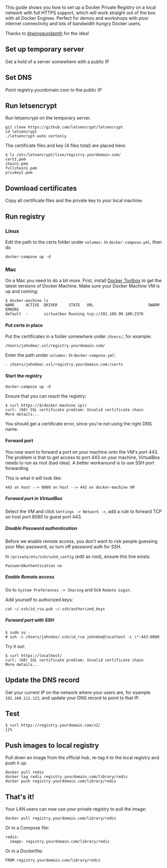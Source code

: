 This guide shows you how to set up a Docker Private Registry on a local network with full HTTPS support, which will work straight out of the box with all Docker Engines. Perfect for demos and workshops with poor internet connectivity and lots of bandwidth hungry Docker users.

Thanks to [@winggundamth](https://twitter.com/winggundamth) for the idea!

## Set up temporary server

Get a hold of a server somewhere with a public IP

## Set DNS

Point registry.yourdomain.com to the public IP

## Run letsencrypt

Run letsencrypt on the temporary server.

    git clone https://github.com/letsencrypt/letsencrypt
    cd letsencrypt
    ./letsencrypt-auto certonly

The certificate files and key (4 files total) are placed here:

    $ ls /etc/letsencrypt/live/registry.yourdomain.com/
    cert1.pem
    chain1.pem
    fullchain1.pem
    privkey1.pem

## Download certificates

Copy all certificate files and the private key to your local machine.

## Run registry

### Linux

Edit the path to the certs folder under ``volumes:`` in ``docker-compose.yml``, then do

    docker-compose up -d

### Mac

On a Mac you need to do a bit more. First, install [Docker Toolbox](https://www.docker.com/products/docker-toolbox) to get the latest versions of Docker Machine. Make sure your Docker Machine VM is up and running:

    $ docker-machine ls
    NAME     ACTIVE  DRIVER     STATE   URL                        SWARM  ERRORS
    default  -       virtualbox Running tcp://192.168.99.100:2376       

#### Put certs in place

Put the certificates in a folder somewhere under ``/Users/``, for example:

    /Users/johndoe/.ssl/registry.yourdomain.com/

Enter the path under ``volumes:`` in ``docker-compose.yml``:

    - /Users/johndoe/.ssl/registry.yourdomain.com:/certs

#### Start the registry

    docker-compose up -d

Ensure that you can reach the registry:

    $ curl https://$(docker-machine ip)/
    curl: (60) SSL certificate problem: Invalid certificate chain
    More details...

You should get a certificate error, since you're not using the right DNS name.

#### Forward port

You now want to forward a port on your machine onto the VM's port 443. The problem is that to get access to port 443 on your machine, VirtualBox needs to run as root (bad idea). A better workaround is to use SSH port forwarding.

This is what it will look like:

    443 on host --> 8080 on host --> 443 on docker-machine VM

##### Forward port in VirtualBox

Select the VM and click ``Settings -> Network ->``, add a rule to forward TCP on host port 8080 to guest port 443.

##### Disable Password authentication

Before we enable remote access, you don't want to risk people guessing your Mac password, so turn off password auth for SSH.

In ``/private/etc/ssh/sshd_config`` (edit as root), ensure this line exists:

    PasswordAuthentication no

##### Enable Remote access

Go to ``System Preferences -> Sharing`` and tick ``Remote Login``.

Add yourself to authorized keys:

    cat ~/.ssh/id_rsa.pub ~/.ssh/authorized_keys

##### Forward port with SSH

    $ sudo su -
    # ssh -i /Users/johndoe/.ssh/id_rsa johndoe@localhost -L \*:443:8080

Try it out:

    $ curl https://localhost/
    curl: (60) SSL certificate problem: Invalid certificate chain
    More details...

## Update the DNS record

Get your current IP on the network where your users are, for example ``192.168.111.123``, and update your DNS record to point to that IP.

## Test

    $ curl https://registry.yourdomain.com/v2/
    {}%

## Push images to local registry

Pull down an image from the official hub, re-tag it to the local registry and push it up.

    docker pull redis
    docker tag redis registry.yourdomain.com/library/redis
    docker push registry.yourdomain.com/library/redis

## That's it!

Your LAN users can now use your private registry to pull the image:

    docker pull registry.yourdomain.com/library/redis

Or in a Compose file:

    redis:
      image: registry.yourdomain.com/library/redis

Or in a Dockerfile:

    FROM registry.yourdomain.com/library/redis
